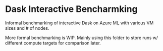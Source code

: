 # Dask Interactive Bencharmking

Informal benchmarking of interactive Dask on Azure ML with various VM sizes and # of nodes. 

More formal benchmarking is WIP. Mainly using this folder to store runs w/ different compute targets for comparison later. 
